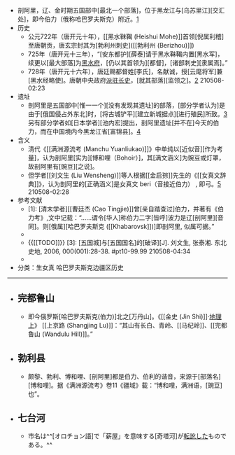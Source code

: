 - 剖阿里，辽、金时期五国部中[最北一个部落]，位于黑龙江与[乌苏里江][交汇处]，即今伯力（俄称哈巴罗夫斯克）附近。[1](((ajX1vCUlq)))
- 历史
    - 公元722年（唐开元十年），[[黑水靺鞨 (Heishui Mohe)]]首领[倪属利稽]至唐朝贡，唐玄宗封其为[勃利州刺史]([[勃利州 (Berizhou)]])
    - 725年（唐开元十三年），“[安东都护][薛泰]请于黑水靺鞨内置[黑水军]，续更以[最大部落]为[黑水府](((Swe0rNcaI)))，[仍以其首领为][都督]，[诸部刺史][隶属焉]。”
    - 728年（唐开元十六年），唐廷赐都督姓[李氏]，名献诚，授[云麾将军]兼[黑水经略使]。唐朝中央政府[派驻长史](((BVRC4u1ZF)))，[就其部落][监领之]。[2]
210508-02:23
- 遗址
    - 剖阿里是五国部中[惟一一个][没有发现其遗址]的部落，[部分学者认为]是由于[俄国侵占外东北]时，[将古城铲平][建立新城据点][进行殖民]所致。[3](((ZW7t1h1zy))) 另有部分学者如[日本学者][池内宏]提出，剖阿里遗址[并不在]今天的伯力，而在中国境内今黑龙江省[富锦县]。[4](((0gv1mAKXC)))
- 含义
    - 清代《[[满洲源流考 (Manchu Yuanliukao)]]》中单纯以[近似音][作为考量]，认为剖阿里[实为][博和哩（Bohoir）]，其[满文涵义]为豌豆或灯罩，故剖阿里有[豌豆][之说]。
    - 但学者[[刘文生 (Liu Wensheng)]]等人根据[[金启孮]]先生的《[[女真文辞典]]》，认为剖阿里的[正确涵义]是女真文 beri（音接近伯力） , 即弓。[5](((ZW7t1h1zy)))
210508-02:28
- 参考文献
    - [1]: [清末学者][[曹廷杰 (Cao Tingjie)]]曾[亲自踏查过]伯力，并著有《伯力考》,文中记载：“……谓令[华人]称伯力二字[皆呼]波力是辽[剖阿里][音同]。则[俄属][哈巴罗夫斯克 ([[Khabarovsk]])]即剖阿里, 似属可据。”
    - [2]: 《旧唐书·靺鞨传》
    - {{[[TODO]]}} [3]: [五国城]与[五国国名]的[破译][J]. 刘文生, 张泰湘. 东北史地, 2006, 000(001):28-38. #pt10-99.99
210508-04:34
    - [4]: 谭其骥:《中国历史地图集释文汇编》东北卷
- 分类：生女真 哈巴罗夫斯克边疆区历史
- ---
- ## 完都鲁山
    - 即今俄罗斯[哈巴罗夫斯克(伯力)]北之[万丹山]。《[[金史 (Jin Shi)]]·[地理上](https://webcache.googleusercontent.com/search?q=cache:zJ-C9CTTvecJ:https://m.guoxuedashi.net/diming/28561xaqk/+&cd=1&hl=zh-CN&ct=clnk&gl=jp)》 [[上京路 (Shangjing Lu)]]：“其山有长白、青岭、[[马纪岭]]、[[完都鲁山 (Wandulu Hill)]]。”
- ## 勃利县
    - 颇黎、勃利、博和哩、[剖阿里]都是伯力、伯利的谐音，来源于[部落名][博和哩]。据《满洲源流考》卷11《疆域》载：“博和哩，满洲语，[豌豆]也”。
- ## 七台河
    - 市名は^^[オロチョン語]で「薪屋」を意味する[奇塔河]が[転訛した](tenga)ものである。^^
